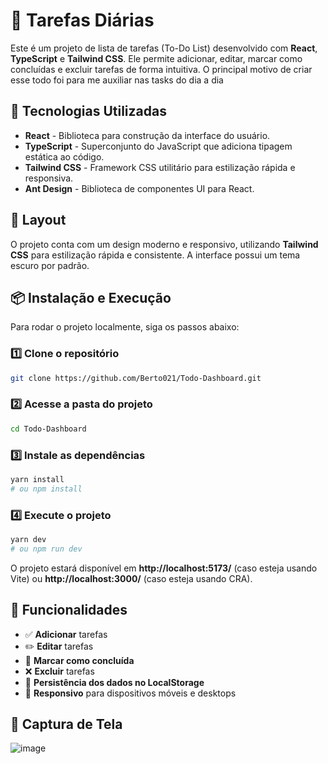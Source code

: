 # 📝 Tarefas Diárias

Este é um projeto de lista de tarefas (To-Do List) desenvolvido com **React**, **TypeScript** e **Tailwind CSS**. Ele permite adicionar, editar, marcar como concluídas e excluir tarefas de forma intuitiva. O principal motivo de criar esse todo foi para me auxiliar nas tasks do dia a dia

## 🚀 Tecnologias Utilizadas

- **React** - Biblioteca para construção da interface do usuário.
- **TypeScript** - Superconjunto do JavaScript que adiciona tipagem estática ao código.
- **Tailwind CSS** - Framework CSS utilitário para estilização rápida e responsiva.
- **Ant Design** - Biblioteca de componentes UI para React.

## 🎨 Layout

O projeto conta com um design moderno e responsivo, utilizando **Tailwind CSS** para estilização rápida e consistente. A interface possui um tema escuro por padrão.

## 📦 Instalação e Execução

Para rodar o projeto localmente, siga os passos abaixo:

### 1️⃣ Clone o repositório
```bash
git clone https://github.com/Berto021/Todo-Dashboard.git
```

### 2️⃣ Acesse a pasta do projeto
```bash
cd Todo-Dashboard
```

### 3️⃣ Instale as dependências
```bash
yarn install
# ou npm install
```

### 4️⃣ Execute o projeto
```bash
yarn dev
# ou npm run dev
```

O projeto estará disponível em **http://localhost:5173/** (caso esteja usando Vite) ou **http://localhost:3000/** (caso esteja usando CRA).

## 📌 Funcionalidades

- ✅ **Adicionar** tarefas
- ✏️ **Editar** tarefas
- 📌 **Marcar como concluída**
- ❌ **Excluir** tarefas
- 💾 **Persistência dos dados no LocalStorage**
- 📱 **Responsivo** para dispositivos móveis e desktops

## 📸 Captura de Tela
![image](https://github.com/user-attachments/assets/89584a04-3855-4983-acc9-daf490162e48)




